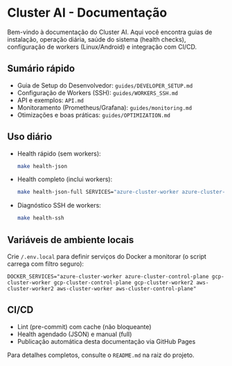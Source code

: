# Cluster AI - Documentação

Bem-vindo à documentação do Cluster AI. Aqui você encontra guias de instalação, operação diária, saúde do sistema (health checks), configuração de workers (Linux/Android) e integração com CI/CD.

## Sumário rápido

- Guia de Setup do Desenvolvedor: `guides/DEVELOPER_SETUP.md`
- Configuração de Workers (SSH): `guides/WORKERS_SSH.md`
- API e exemplos: `API.md`
- Monitoramento (Prometheus/Grafana): `guides/monitoring.md`
- Otimizações e boas práticas: `guides/OPTIMIZATION.md`

## Uso diário

- Health rápido (sem workers):
  ```bash
  make health-json
  ```
- Health completo (inclui workers):
  ```bash
  make health-json-full SERVICES="azure-cluster-worker azure-cluster-control-plane gcp-cluster-worker aws-cluster-worker"
  ```
- Diagnóstico SSH de workers:
  ```bash
  make health-ssh
  ```

## Variáveis de ambiente locais

Crie `/.env.local` para definir serviços do Docker a monitorar (o script carrega com filtro seguro):
```dotenv
DOCKER_SERVICES="azure-cluster-worker azure-cluster-control-plane gcp-cluster-worker gcp-cluster-control-plane gcp-cluster-worker2 aws-cluster-worker2 aws-cluster-worker aws-cluster-control-plane"
```

## CI/CD

- Lint (pre-commit) com cache (não bloqueante)
- Health agendado (JSON) e manual (full)
- Publicação automática desta documentação via GitHub Pages

Para detalhes completos, consulte o `README.md` na raiz do projeto.
